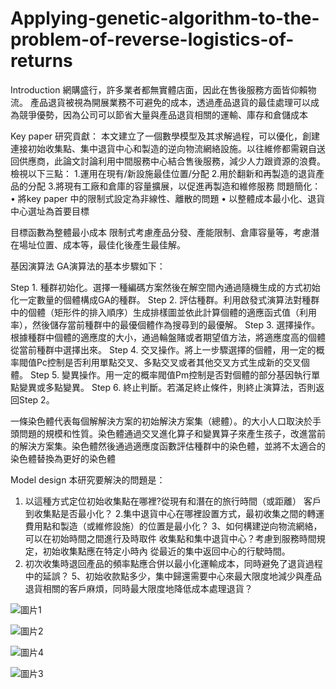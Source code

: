 
# Applying-genetic-algorithm-to-the-problem-of-reverse-logistics-of-returns

Introduction
網購盛行，許多業者都無實體店面，因此在售後服務方面皆仰賴物流。
產品退貨被視為開展業務不可避免的成本，透過產品退貨的最佳處理可以成為競爭優勢，因為公司可以節省大量與產品退貨相關的運輸、庫存和倉儲成本

Key paper 研究貢獻：
本文建立了一個數學模型及其求解過程，可以優化，創建連接初始收集點、集中退貨中心和製造的逆向物流網絡設施。以往維修都需親自送回供應商，此論文討論利用中間服務中心結合售後服務，減少人力跟資源的浪費。
檢視以下三點：
1.運用在現有/新設施最佳位置/分配
2.用於翻新和再製造的退貨產品的分配
3.將現有工廠和倉庫的容量擴展，以促進再製造和維修服務
問題簡化：
•	將key paper 中的限制式設定為非線性、離散的問題
•	以整體成本最小化、退貨中心選址為首要目標

目標函數為整體最小成本
限制式考慮產品分發、產能限制、倉庫容量等，考慮潛在場址位置、成本等，最佳化後產生最佳解。

基因演算法
GA演算法的基本步驟如下：

Step 1. 種群初始化。選擇一種編碼方案然後在解空間內通過隨機生成的方式初始化一定數量的個體構成GA的種群。
Step 2. 評估種群。利用啟發式演算法對種群中的個體（矩形件的排入順序）生成排樣圖並依此計算個體的適應函式值（利用率），然後儲存當前種群中的最優個體作為搜尋到的最優解。
Step 3. 選擇操作。根據種群中個體的適應度的大小，通過輪盤賭或者期望值方法，將適應度高的個體從當前種群中選擇出來。
Step 4. 交叉操作。將上一步驟選擇的個體，用一定的概率閥值Pc控制是否利用單點交叉、多點交叉或者其他交叉方式生成新的交叉個體。
Step 5. 變異操作。用一定的概率閥值Pm控制是否對個體的部分基因執行單點變異或多點變異。
Step 6. 終止判斷。若滿足終止條件，則終止演算法，否則返回Step 2。

一條染色體代表每個解解決方案的初始解決方案集（總體）。的大小人口取決於手頭問題的規模和性質。染色體通過交叉進化算子和變異算子來產生孩子，改進當前的解決方案集。染色體然後通過適應度函數評估種群中的染色體，並將不太適合的染色體替換為更好的染色體


Model design
本研究要解決的問題是：
1. 以這種方式定位初始收集點在哪裡?從現有和潛在的旅行時間（或距離）
客戶到收集點是否最小化？
2.集中退貨中心在哪裡設置方式，最初收集之間的轉運費用點和製造（或維修設施）的位置是最小化？
3、如何構建逆向物流網絡，可以在初始時間之間進行及時取件
收集點和集中退貨中心？考慮到服務時間規定，初始收集點應在特定小時內
從最近的集中返回中心的行駛時間。
4. 初次收集時退回產品的頻率點應合併以最小化運輸成本，同時避免了退貨過程中的延誤？
5、初始收款點多少，集中歸還需要中心來最大限度地減少與產品退貨相關的客戶麻煩，同時最大限度地降低成本處理退貨？

![圖片1](https://user-images.githubusercontent.com/97608894/149436577-989a8709-0002-472b-961e-f5de9007f51a.png)

![圖片2](https://user-images.githubusercontent.com/97608894/149436791-05118265-1dac-48b0-8532-7d04d3d3976c.png)

![圖片4](https://user-images.githubusercontent.com/97608894/149436918-10fc31db-db29-43f5-9280-0a272ce1cad8.png)

![圖片3](https://user-images.githubusercontent.com/97608894/149436933-e3d3993c-7f64-4beb-952f-18b0c83750e6.png)

